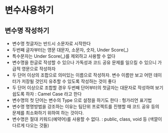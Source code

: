 # 변수사용하기

## 변수명 작성하기
* 변수명 첫글자는 반드시 소문자로 시작한다
* 두번째 글자부터는 영문 대문자, 소문자, 숫자, Under Score(_)
* 특수문자는 Under Score(_)를 제외하고 사용할 수 없다
* 변수명을 한글로 작성할 수 있으나 가독성과 코드 공유 문제를 일으킬 수 있으니 가급적 영문으로 작성하자
* 두 단어 이상의 조합으로 의미있는 이름으로 작성하자. 변수 이름만 보고 어떤 데이터가 저장될 것인지 유추할 수 있도록 작성하는 것이 좋다
* 두 단어 이상으로 조합할 경우 두번째 단어부터의 첫글자는 대문자로 작성하여 보기 쉽도록 하자 : Camel Case 라고 한다
* 변수명의 첫 단어는 변수의 Type 으로 설정을 하기도 한다 : 헝가리언 표기법
* 변수명 명명방법을 강조하는 이유는 팀단위 프로젝트를 진행할 때 코드 공유 등의 문제를 최소화하기 위하여 하는 것이다.
* 변수명은 절대 키워드(예약어)를 사용할 수 없다. : public, class, void 등 (색깔이 다르게 다오는 것들)